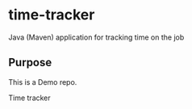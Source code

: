 # time-tracker
Java (Maven) application for tracking time on the job

## Purpose

This is a Demo repo.

Time tracker
